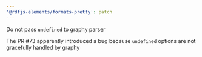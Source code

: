```yaml
---
'@rdfjs-elements/formats-pretty': patch
---
```


Do not pass `undefined` to graphy parser

The PR #73 apparently introduced a bug because `undefined` options are not gracefully handled by graphy
